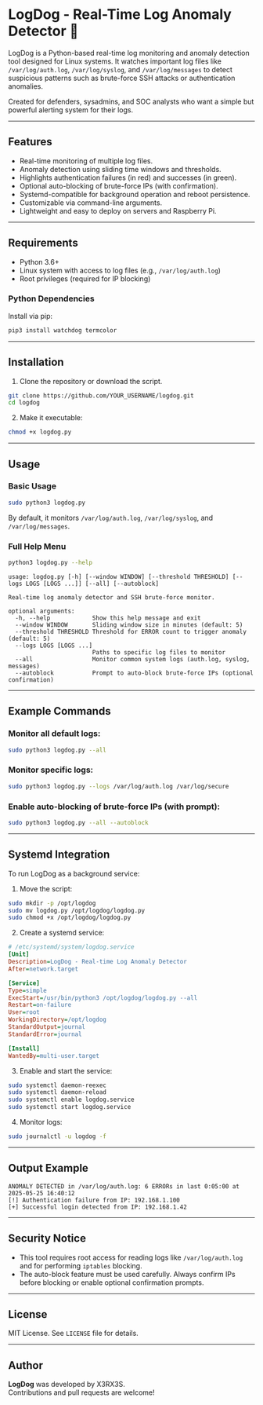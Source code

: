 
# LogDog - Real-Time Log Anomaly Detector 🐾

LogDog is a Python-based real-time log monitoring and anomaly detection tool designed for Linux systems. It watches important log files like `/var/log/auth.log`, `/var/log/syslog`, and `/var/log/messages` to detect suspicious patterns such as brute-force SSH attacks or authentication anomalies.

Created for defenders, sysadmins, and SOC analysts who want a simple but powerful alerting system for their logs.

---

## Features

- Real-time monitoring of multiple log files.
- Anomaly detection using sliding time windows and thresholds.
- Highlights authentication failures (in red) and successes (in green).
- Optional auto-blocking of brute-force IPs (with confirmation).
- Systemd-compatible for background operation and reboot persistence.
- Customizable via command-line arguments.
- Lightweight and easy to deploy on servers and Raspberry Pi.

---

## Requirements

- Python 3.6+
- Linux system with access to log files (e.g., `/var/log/auth.log`)
- Root privileges (required for IP blocking)

### Python Dependencies

Install via pip:

```bash
pip3 install watchdog termcolor
```

---

## Installation

1. Clone the repository or download the script.

```bash
git clone https://github.com/YOUR_USERNAME/logdog.git
cd logdog
```

2. Make it executable:

```bash
chmod +x logdog.py
```

---

## Usage

### Basic Usage

```bash
sudo python3 logdog.py
```

By default, it monitors `/var/log/auth.log`, `/var/log/syslog`, and `/var/log/messages`.

### Full Help Menu

```bash
python3 logdog.py --help
```

```text
usage: logdog.py [-h] [--window WINDOW] [--threshold THRESHOLD] [--logs LOGS [LOGS ...]] [--all] [--autoblock]

Real-time log anomaly detector and SSH brute-force monitor.

optional arguments:
  -h, --help            Show this help message and exit
  --window WINDOW       Sliding window size in minutes (default: 5)
  --threshold THRESHOLD Threshold for ERROR count to trigger anomaly (default: 5)
  --logs LOGS [LOGS ...]
                        Paths to specific log files to monitor
  --all                 Monitor common system logs (auth.log, syslog, messages)
  --autoblock           Prompt to auto-block brute-force IPs (optional confirmation)
```

---

## Example Commands

### Monitor all default logs:

```bash
sudo python3 logdog.py --all
```

### Monitor specific logs:

```bash
sudo python3 logdog.py --logs /var/log/auth.log /var/log/secure
```

### Enable auto-blocking of brute-force IPs (with prompt):

```bash
sudo python3 logdog.py --all --autoblock
```

---

## Systemd Integration

To run LogDog as a background service:

1. Move the script:

```bash
sudo mkdir -p /opt/logdog
sudo mv logdog.py /opt/logdog/logdog.py
sudo chmod +x /opt/logdog/logdog.py
```

2. Create a systemd service:

```ini
# /etc/systemd/system/logdog.service
[Unit]
Description=LogDog - Real-time Log Anomaly Detector
After=network.target

[Service]
Type=simple
ExecStart=/usr/bin/python3 /opt/logdog/logdog.py --all
Restart=on-failure
User=root
WorkingDirectory=/opt/logdog
StandardOutput=journal
StandardError=journal

[Install]
WantedBy=multi-user.target
```

3. Enable and start the service:

```bash
sudo systemctl daemon-reexec
sudo systemctl daemon-reload
sudo systemctl enable logdog.service
sudo systemctl start logdog.service
```

4. Monitor logs:

```bash
sudo journalctl -u logdog -f
```

---

## Output Example

```text
ANOMALY DETECTED in /var/log/auth.log: 6 ERRORs in last 0:05:00 at 2025-05-25 16:40:12
[!] Authentication failure from IP: 192.168.1.100
[+] Successful login detected from IP: 192.168.1.42
```

---

## Security Notice

- This tool requires root access for reading logs like `/var/log/auth.log` and for performing `iptables` blocking.
- The auto-block feature must be used carefully. Always confirm IPs before blocking or enable optional confirmation prompts.

---

## License

MIT License. See `LICENSE` file for details.

---

## Author

**LogDog** was developed by X3RX3S.  
Contributions and pull requests are welcome!
